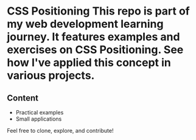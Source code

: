 
# CSS Positioning  This repo is part of my web development learning journey. It features examples and exercises on CSS Positioning.   See how I've applied this concept in various projects.  
## Content 
- Practical examples
- Small applications

Feel free to clone, explore, and contribute!
